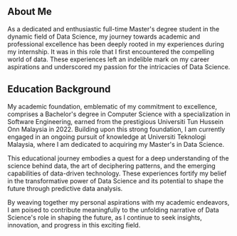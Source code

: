 ## About Me

As a dedicated and enthusiastic full-time Master's degree student in the dynamic field of Data Science, my journey towards academic and professional excellence has been deeply rooted in my experiences during my internship. It was in this role that I first encountered the compelling world of data. These experiences left an indelible mark on my career aspirations and underscored my passion for the intricacies of Data Science.

## Education Background

My academic foundation, emblematic of my commitment to excellence, comprises a Bachelor's degree in Computer Science with a specialization in Software Engineering, earned from the prestigious Universiti Tun Hussein Onn Malaysia in 2022. Building upon this strong foundation, I am currently engaged in an ongoing pursuit of knowledge at Universiti Teknologi Malaysia, where I am dedicated to acquiring my Master's in Data Science.

This educational journey embodies a quest for a deep understanding of the science behind data, the art of deciphering patterns, and the emerging capabilities of data-driven technology. These experiences fortify my belief in the transformative power of Data Science and its potential to shape the future through predictive data analysis.

By weaving together my personal aspirations with my academic endeavors, I am poised to contribute meaningfully to the unfolding narrative of Data Science's role in shaping the future, as I continue to seek insights, innovation, and progress in this exciting field.

